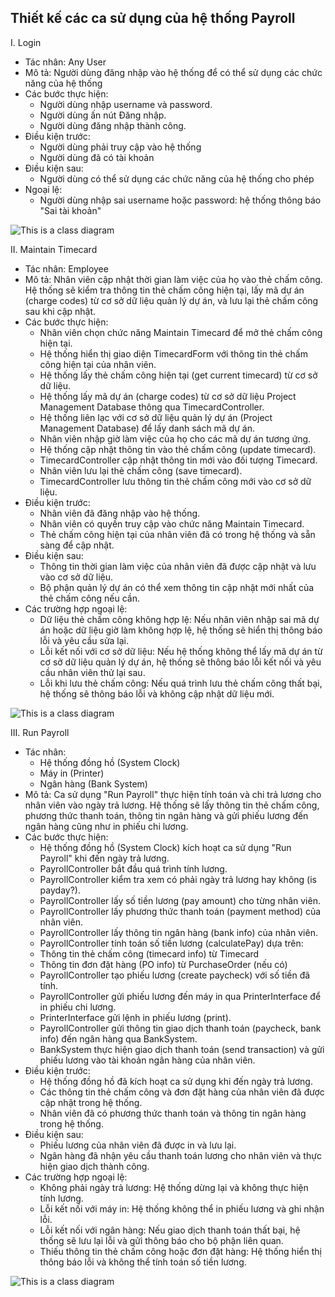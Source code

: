 ## Thiết kế các ca sử dụng của hệ thống Payroll
I. Login
  * Tác nhân: Any User
  * Mô tả: Người dùng đăng nhập vào hệ thống để có thể sử dụng các chức năng của hệ thống
  * Các bước thực hiện:
    - Người dùng nhập username và password.
    - Người dùng ấn nút Đăng nhập.
    - Người dùng đăng nhập thành công.
  * Điều kiện trước:
    - Người dùng phải truy cập vào hệ thống
    - Người dùng đã có tài khoản
  * Điều kiện sau:
    - Người dùng có thể sử dụng các chức năng của hệ thống cho phép
  * Ngoại lệ:
    - Người dùng nhập sai username hoặc password: hệ thống thông báo "Sai tài khoản"

![This is a class diagram]()

II. Maintain Timecard
  * Tác nhân: Employee
  * Mô tả: Nhân viên cập nhật thời gian làm việc của họ vào thẻ chấm công. Hệ thống sẽ kiểm tra thông tin thẻ chấm công hiện tại, lấy mã dự án (charge codes) từ cơ sở dữ liệu quản lý dự án, và lưu lại thẻ chấm công sau khi cập nhật.
  * Các bước thực hiện:
    - Nhân viên chọn chức năng Maintain Timecard để mở thẻ chấm công hiện tại.
    - Hệ thống hiển thị giao diện TimecardForm với thông tin thẻ chấm công hiện tại của nhân viên.
    - Hệ thống lấy thẻ chấm công hiện tại (get current timecard) từ cơ sở dữ liệu.
    - Hệ thống lấy mã dự án (charge codes) từ cơ sở dữ liệu Project Management Database thông qua TimecardController.
    - Hệ thống liên lạc với cơ sở dữ liệu quản lý dự án (Project Management Database) để lấy danh sách mã dự án.
    - Nhân viên nhập giờ làm việc của họ cho các mã dự án tương ứng.
    - Hệ thống cập nhật thông tin vào thẻ chấm công (update timecard).
    - TimecardController cập nhật thông tin mới vào đối tượng Timecard.
    - Nhân viên lưu lại thẻ chấm công (save timecard).
    - TimecardController lưu thông tin thẻ chấm công mới vào cơ sở dữ liệu.
 * Điều kiện trước:
    - Nhân viên đã đăng nhập vào hệ thống.
    - Nhân viên có quyền truy cập vào chức năng Maintain Timecard.
    - Thẻ chấm công hiện tại của nhân viên đã có trong hệ thống và sẵn sàng để cập nhật.
 * Điều kiện sau:
    - Thông tin thời gian làm việc của nhân viên đã được cập nhật và lưu vào cơ sở dữ liệu.
    - Bộ phận quản lý dự án có thể xem thông tin cập nhật mới nhất của thẻ chấm công nếu cần.
 * Các trường hợp ngoại lệ:
   - Dữ liệu thẻ chấm công không hợp lệ: Nếu nhân viên nhập sai mã dự án hoặc dữ liệu giờ làm không hợp lệ, hệ thống sẽ hiển thị thông báo lỗi và yêu cầu sửa lại.
   - Lỗi kết nối với cơ sở dữ liệu: Nếu hệ thống không thể lấy mã dự án từ cơ sở dữ liệu quản lý dự án, hệ thống sẽ thông báo lỗi kết nối và yêu cầu nhân viên thử lại sau.
   - Lỗi khi lưu thẻ chấm công: Nếu quá trình lưu thẻ chấm công thất bại, hệ thống sẽ thông báo lỗi và không cập nhật dữ liệu mới.

![This is a class diagram]()

III. Run Payroll
   * Tác nhân:
     - Hệ thống đồng hồ (System Clock)
     - Máy in (Printer)
     - Ngân hàng (Bank System)
   * Mô tả: Ca sử dụng "Run Payroll" thực hiện tính toán và chi trả lương cho nhân viên vào ngày trả lương. Hệ thống sẽ lấy thông tin thẻ chấm công, phương thức thanh toán, thông tin ngân hàng và gửi phiếu lương đến ngân hàng cũng như in phiếu chi lương.
   * Các bước thực hiện:
     - Hệ thống đồng hồ (System Clock) kích hoạt ca sử dụng "Run Payroll" khi đến ngày trả lương.
     - PayrollController bắt đầu quá trình tính lương.
     - PayrollController kiểm tra xem có phải ngày trả lương hay không (is payday?).
     - PayrollController lấy số tiền lương (pay amount) cho từng nhân viên.
     - PayrollController lấy phương thức thanh toán (payment method) của nhân viên.
     - PayrollController lấy thông tin ngân hàng (bank info) của nhân viên.
     - PayrollController tính toán số tiền lương (calculatePay) dựa trên:
     - Thông tin thẻ chấm công (timecard info) từ Timecard
     - Thông tin đơn đặt hàng (PO info) từ PurchaseOrder (nếu có)
     - PayrollController tạo phiếu lương (create paycheck) với số tiền đã tính.
     - PayrollController gửi phiếu lương đến máy in qua PrinterInterface để in phiếu chi lương.
     - PrinterInterface gửi lệnh in phiếu lương (print).
     - PayrollController gửi thông tin giao dịch thanh toán (paycheck, bank info) đến ngân hàng qua BankSystem.
     - BankSystem thực hiện giao dịch thanh toán (send transaction) và gửi phiếu lương vào tài khoản ngân hàng của nhân viên.
   * Điều kiện trước:
     - Hệ thống đồng hồ đã kích hoạt ca sử dụng khi đến ngày trả lương.
     - Các thông tin thẻ chấm công và đơn đặt hàng của nhân viên đã được cập nhật trong hệ thống.
     - Nhân viên đã có phương thức thanh toán và thông tin ngân hàng trong hệ thống.
   * Điều kiện sau:
     - Phiếu lương của nhân viên đã được in và lưu lại.
     - Ngân hàng đã nhận yêu cầu thanh toán lương cho nhân viên và thực hiện giao dịch thành công.
   * Các trường hợp ngoại lệ:
     - Không phải ngày trả lương: Hệ thống dừng lại và không thực hiện tính lương.
     - Lỗi kết nối với máy in: Hệ thống không thể in phiếu lương và ghi nhận lỗi.
     - Lỗi kết nối với ngân hàng: Nếu giao dịch thanh toán thất bại, hệ thống sẽ lưu lại lỗi và gửi thông báo cho bộ phận liên quan.
     - Thiếu thông tin thẻ chấm công hoặc đơn đặt hàng: Hệ thống hiển thị thông báo lỗi và không thể tính toán số tiền lương.

![This is a class diagram]()


